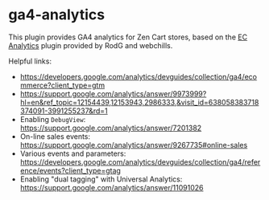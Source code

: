 # ga4-analytics
This plugin provides GA4 analytics for Zen Cart stores, based on the [EC Analytics](https://www.zen-cart.com/downloads.php?do=file&id=1997) plugin provided by RodG and webchills.

Helpful links:
- https://developers.google.com/analytics/devguides/collection/ga4/ecommerce?client_type=gtm
- https://support.google.com/analytics/answer/9973999?hl=en&ref_topic=12154439,12153943,2986333,&visit_id=638058383718374091-3991255237&rd=1
- Enabling `DebugView`: https://support.google.com/analytics/answer/7201382
- On-line sales events: https://support.google.com/analytics/answer/9267735#online-sales
- Various events and parameters: https://developers.google.com/analytics/devguides/collection/ga4/reference/events?client_type=gtag
- Enabling "dual tagging" with Universal Analytics: https://support.google.com/analytics/answer/11091026
